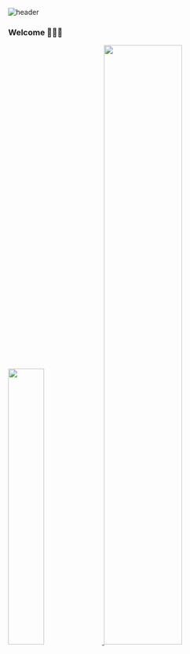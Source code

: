 
![header](https://capsule-render.vercel.app/api?type=transparent&color=timeGradient&text=Welcome%20to%20Su's%20GitHub%20👋&animation=twinkling&fontSize=35&height=250)
### Welcome 👩🏻‍💻

<!--
**su0797/su0797** is a ✨ _special_ ✨ repository because its `README.md` (this file) appears on your GitHub profile.

Here are some ideas to get you started:

- 🔭 I’m currently working on ...
- 🌱 I’m currently learning ...
- 👯 I’m looking to collaborate on ...
- 🤔 I’m looking for help with ...
- 💬 Ask me about ...
- 📫 How to reach me: ...
- 😄 Pronouns: ...
- ⚡ Fun fact: ...
- 👋 Hi, I’m @su0797 
- 👀 I’m interested in ...
- 📫 How to reach me ...
- 🌱 I’m currently learning ... 
- 💞️ I’m looking to collaborate on ... 
-->
<a href="https://github.com/anuraghazra/github-readme-stats">
    <img src="https://github-readme-stats.vercel.app/api/top-langs/?username=su0797&layout=donut&show_icons=true&theme=dracula&hide_border=true&count_private=true&exclude_repo=Face-Transfer-Application" width=38% />
</a>    
<a href="https://github.com/anuraghazra/github-readme-stats">
  <img src="https://github-readme-stats.vercel.app/api?username=su0797&show_icons=true&theme=dracula&hide_border=true&count_private=true" width=56% />
</a>
